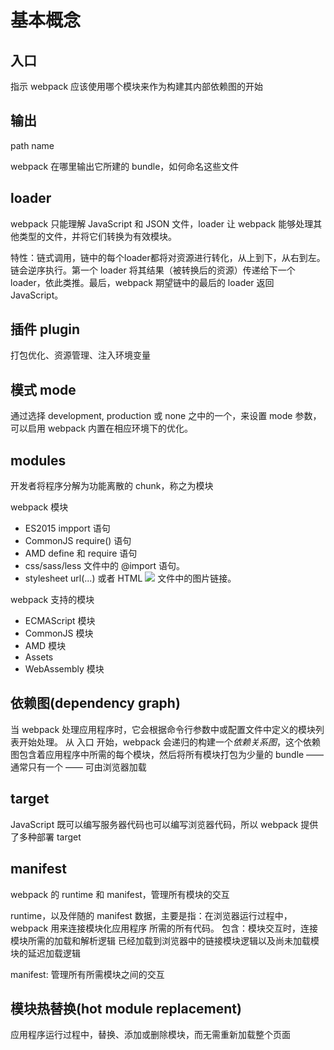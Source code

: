 # 基本概念

## 入口

指示 webpack 应该使用哪个模块来作为构建其内部依赖图的开始

## 输出

path name

webpack 在哪里输出它所建的 bundle，如何命名这些文件

## loader

webpack 只能理解 JavaScript 和 JSON 文件，loader 让 webpack 能够处理其他类型的文件，并将它们转换为有效模块。

特性：链式调用，链中的每个loader都将对资源进行转化，从上到下，从右到左。
链会逆序执行。第一个 loader 将其结果（被转换后的资源）传递给下一个 loader，依此类推。最后，webpack 期望链中的最后的 loader 返回 JavaScript。
## 插件 plugin

打包优化、资源管理、注入环境变量

## 模式 mode

通过选择 development, production 或 none 之中的一个，来设置 mode 参数，可以启用 webpack 内置在相应环境下的优化。

## modules

开发者将程序分解为功能离散的 chunk，称之为模块

webpack 模块

- ES2015 impport 语句
- CommonJS require() 语句
- AMD define 和 require 语句
- css/sass/less 文件中的 @import 语句。
- stylesheet url(...) 或者 HTML <img src=...> 文件中的图片链接。

webpack 支持的模块

- ECMAScript 模块
- CommonJS 模块
- AMD 模块
- Assets
- WebAssembly 模块

## 依赖图(dependency graph)

当 webpack 处理应用程序时，它会根据命令行参数中或配置文件中定义的模块列表开始处理。 从 入口 开始，webpack 会递归的构建一个*依赖关系图*，这个依赖图包含着应用程序中所需的每个模块，然后将所有模块打包为少量的 bundle —— 通常只有一个 —— 可由浏览器加载

## target

JavaScript 既可以编写服务器代码也可以编写浏览器代码，所以 webpack 提供了多种部署 target

## manifest

webpack 的 runtime 和 manifest，管理所有模块的交互

runtime，以及伴随的 manifest 数据，主要是指：在浏览器运行过程中，webpack 用来连接模块化应用程序 所需的所有代码。
包含：模块交互时，连接模块所需的加载和解析逻辑
已经加载到浏览器中的链接模块逻辑以及尚未加载模块的延迟加载逻辑

manifest: 管理所有所需模块之间的交互

## 模块热替换(hot module replacement)

应用程序运行过程中，替换、添加或删除模块，而无需重新加载整个页面
